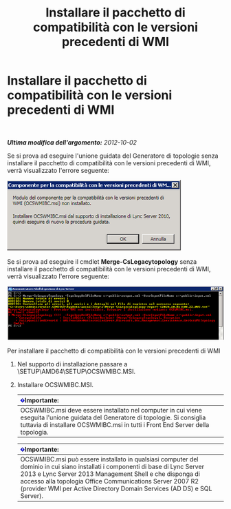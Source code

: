 ﻿---
title: Installare il pacchetto di compatibilità con le versioni precedenti di WMI
TOCTitle: Installare il pacchetto di compatibilità con le versioni precedenti di WMI
ms:assetid: 38797fbd-06a0-4008-b099-158e7b5d7703
ms:mtpsurl: https://technet.microsoft.com/it-it/library/JJ204816(v=OCS.15)
ms:contentKeyID: 49300205
ms.date: 08/24/2015
mtps_version: v=OCS.15
ms.translationtype: HT
---

# Installare il pacchetto di compatibilità con le versioni precedenti di WMI

 

_**Ultima modifica dell'argomento:** 2012-10-02_

Se si prova ad eseguire l'unione guidata del Generatore di topologie senza installare il pacchetto di compatibilità con le versioni precedenti di WMI, verrà visualizzato l'errore seguente:

![Messaggio di errore WMI](images/JJ204816.a007d2f2-fc85-430c-91eb-382b032469af(OCS.15).jpg "Messaggio di errore WMI")

Se si prova ad eseguire il cmdlet **Merge-CsLegacytopology** senza installare il pacchetto di compatibilità con le versioni precedenti di WMI, verrà visualizzato l'errore seguente:

![Errore del provider WMI in Windows PowerShell](images/JJ204816.c510824e-1807-4c7e-bb28-c6cfea2eac1d(OCS.15).jpg "Errore del provider WMI in Windows PowerShell")

Per installare il pacchetto di compatibilità con le versioni precedenti di WMI

1.  Nel supporto di installazione passare a \\SETUP\\AMD64\\SETUP\\OCSWMIBC.MSI.

2.  Installare OCSWMIBC.MSI.
    
    <table>
    <thead>
    <tr class="header">
    <th><img src="images/Gg412908.important(OCS.15).gif" title="important" alt="important" />Importante:</th>
    </tr>
    </thead>
    <tbody>
    <tr class="odd">
    <td>OCSWMIBC.msi deve essere installato nel computer in cui viene eseguita l'unione guidata del Generatore di topologie. Si consiglia tuttavia di installare OCSWMIBC.msi in tutti i Front End Server della topologia.</td>
    </tr>
    </tbody>
    </table>
    
    <table>
    <thead>
    <tr class="header">
    <th><img src="images/Gg412908.important(OCS.15).gif" title="important" alt="important" />Importante:</th>
    </tr>
    </thead>
    <tbody>
    <tr class="odd">
    <td>OCSWMIBC.msi può essere installato in qualsiasi computer del dominio in cui siano installati i componenti di base di Lync Server 2013 e Lync Server 2013 Management Shell e che disponga di accesso alla topologia Office Communications Server 2007 R2 (provider WMI per Active Directory Domain Services (AD DS) e SQL Server).</td>
    </tr>
    </tbody>
    </table>

